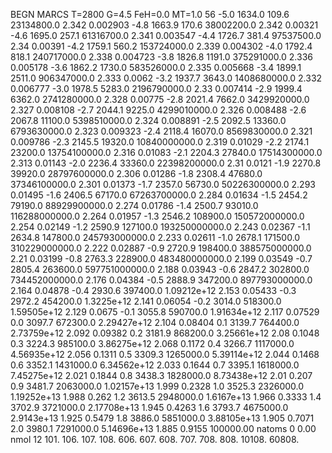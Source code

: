 BEGN
MARCS T=2800 G=4.5 FeH=0.0 MT=1.0
                  56
-5.0 1634.0 109.6 23134800.0 2.342 0.002903 
-4.8 1663.9 170.6 38002200.0 2.342 0.00321 
-4.6 1695.0 257.1 61316700.0 2.341 0.003547 
-4.4 1726.7 381.4 97537500.0 2.34 0.00391 
-4.2 1759.1 560.2 153724000.0 2.339 0.004302 
-4.0 1792.4 818.1 240717000.0 2.338 0.004723 
-3.8 1826.8 1191.0 375291000.0 2.336 0.005178 
-3.6 1862.2 1730.0 583526000.0 2.335 0.005668 
-3.4 1899.1 2511.0 906347000.0 2.333 0.0062 
-3.2 1937.7 3643.0 1408680000.0 2.332 0.006777 
-3.0 1978.5 5283.0 2196790000.0 2.33 0.007414 
-2.9 1999.4 6362.0 2741280000.0 2.328 0.00775 
-2.8 2021.4 7662.0 3429920000.0 2.327 0.008108 
-2.7 2044.1 9225.0 4299010000.0 2.326 0.008488 
-2.6 2067.8 11100.0 5398510000.0 2.324 0.008891 
-2.5 2092.5 13360.0 6793630000.0 2.323 0.009323 
-2.4 2118.4 16070.0 8569830000.0 2.321 0.009786 
-2.3 2145.5 19320.0 10840000000.0 2.319 0.01029 
-2.2 2174.1 23200.0 13754100000.0 2.316 0.01083 
-2.1 2204.3 27840.0 17514300000.0 2.313 0.01143 
-2.0 2236.4 33360.0 22398200000.0 2.31 0.0121 
-1.9 2270.8 39920.0 28797600000.0 2.306 0.01286 
-1.8 2308.4 47680.0 37346100000.0 2.301 0.01373 
-1.7 2357.0 56730.0 50226300000.0 2.293 0.01495 
-1.6 2406.5 67170.0 67263700000.0 2.284 0.01634 
-1.5 2454.2 79190.0 88929900000.0 2.274 0.01786 
-1.4 2500.7 93010.0 116288000000.0 2.264 0.01957 
-1.3 2546.2 108900.0 150572000000.0 2.254 0.02149 
-1.2 2590.9 127100.0 193250000000.0 2.243 0.02367 
-1.1 2634.8 147800.0 245793000000.0 2.233 0.02611 
-1.0 2678.1 171500.0 310229000000.0 2.222 0.02887 
-0.9 2720.9 198400.0 388575000000.0 2.21 0.03199 
-0.8 2763.3 228900.0 483480000000.0 2.199 0.03549 
-0.7 2805.4 263600.0 597751000000.0 2.188 0.03943 
-0.6 2847.2 302800.0 734452000000.0 2.176 0.04384 
-0.5 2888.9 347200.0 897793000000.0 2.164 0.04878 
-0.4 2930.6 397400.0 1.09212e+12 2.153 0.05433 
-0.3 2972.2 454200.0 1.3225e+12 2.141 0.06054 
-0.2 3014.0 518300.0 1.59505e+12 2.129 0.0675 
-0.1 3055.8 590700.0 1.91634e+12 2.117 0.07529 
0.0 3097.7 672300.0 2.29427e+12 2.104 0.08404 
0.1 3139.7 764400.0 2.73759e+12 2.092 0.09382 
0.2 3181.9 868200.0 3.25661e+12 2.08 0.1048 
0.3 3224.3 985100.0 3.86275e+12 2.068 0.1172 
0.4 3266.7 1117000.0 4.56935e+12 2.056 0.1311 
0.5 3309.3 1265000.0 5.39114e+12 2.044 0.1468 
0.6 3352.1 1431000.0 6.34562e+12 2.033 0.1644 
0.7 3395.1 1618000.0 7.45275e+12 2.021 0.1844 
0.8 3438.3 1828000.0 8.73438e+12 2.01 0.207 
0.9 3481.7 2063000.0 1.02157e+13 1.999 0.2328 
1.0 3525.3 2326000.0 1.19252e+13 1.988 0.262 
1.2 3613.5 2948000.0 1.6167e+13 1.966 0.3333 
1.4 3702.9 3721000.0 2.17708e+13 1.945 0.4263 
1.6 3793.7 4675000.0 2.9143e+13 1.925 0.5479 
1.8 3886.0 5851000.0 3.88105e+13 1.905 0.7071 
2.0 3980.1 7291000.0 5.14696e+13 1.885 0.9155 
100000.00
natoms              0      0.00
nmol          12
          101.         106.       107.      108.         606.        607.        608.
          707.         708.       808.    10108.       60808.
